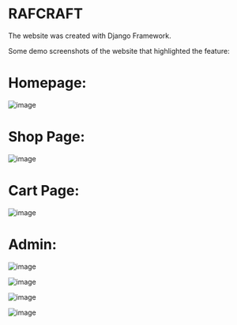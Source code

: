 # RAFCRAFT
The website was created with Django Framework.

Some demo screenshots of the website that highlighted the feature:

# Homepage:
![image](https://github.com/al-saad10/RAFCRAFT/assets/84707924/83918661-c488-4fbe-8be5-7d3785716a83)



# Shop Page:
 ![image](https://github.com/al-saad10/RAFCRAFT/assets/84707924/4090ec0a-78ea-47b2-ad37-56267d0b55a9)


# Cart Page:
 ![image](https://github.com/al-saad10/RAFCRAFT/assets/84707924/116ad67a-9144-45b7-9ca4-1e156665ce6a)


# Admin:
 ![image](https://github.com/al-saad10/RAFCRAFT/assets/84707924/f2132654-a779-466e-8f64-159bf61cac05)


![image](https://github.com/al-saad10/RAFCRAFT/assets/84707924/0c4af7f9-36a3-4360-a439-1db4d26cdebd)


![image](https://github.com/al-saad10/RAFCRAFT/assets/84707924/031eca19-3bd8-4b56-9316-9c2f05f1a0f2)

 
![image](https://github.com/al-saad10/RAFCRAFT/assets/84707924/789dfd47-9ece-4bfc-b8b3-7f42da301152)


 

 
